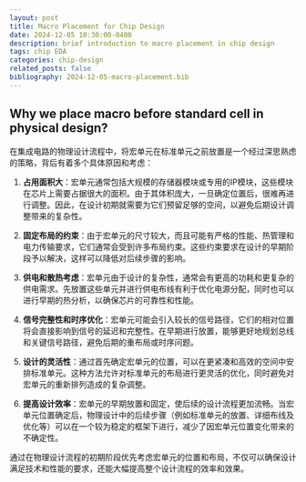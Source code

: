 ```yaml
---
layout: post
title: Macro Placement for Chip Design
date: 2024-12-05 10:30:00-0400
description: brief introduction to macro placement in chip design
tags: chip EDA
categories: chip-design
related_posts: false
bibliography: 2024-12-05-macro-placement.bib
---
```


## Why we place macro before standard cell in physical design?

在集成电路的物理设计流程中，将宏单元在标准单元之前放置是一个经过深思熟虑的策略，背后有着多个具体原因和考虑：

1. **占用面积大**：宏单元通常包括大规模的存储器模块或专用的IP模块，这些模块在芯片上需要占据很大的面积。由于其体积庞大，一旦确定位置后，很难再进行调整。因此，在设计初期就需要为它们预留足够的空间，以避免后期设计调整带来的复杂性。

2. **固定布局的约束**：由于宏单元的尺寸较大，而且可能有严格的性能、热管理和电力传输要求，它们通常会受到许多布局约束。这些约束要求在设计的早期阶段予以解决，这样可以降低对后续步骤的影响。

3. **供电和散热考虑**：宏单元由于设计的复杂性，通常会有更高的功耗和更复杂的供电需求。先放置这些单元并进行供电布线有利于优化电源分配，同时也可以进行早期的热分析，以确保芯片的可靠性和性能。

4. **信号完整性和时序优化**：宏单元可能会引入较长的信号路径，它们的相对位置将会直接影响到信号的延迟和完整性。在早期进行放置，能够更好地规划总线和关键信号路径，避免后期的重布局或时序问题。

5. **设计的灵活性**：通过首先确定宏单元的位置，可以在更紧凑和高效的空间中安排标准单元。这种方法允许对标准单元的布局进行更灵活的优化，同时避免对宏单元的重新排列造成的复杂调整。

6. **提高设计效率**：宏单元的早期放置和固定，使后续的设计流程更加流畅。当宏单元位置确定后，物理设计中的后续步骤（例如标准单元的放置、详细布线及优化等）可以在一个较为稳定的框架下进行，减少了因宏单元位置变化带来的不确定性。

通过在物理设计流程的初期阶段优先考虑宏单元的位置和布局，不仅可以确保设计满足技术和性能的要求，还能大幅提高整个设计流程的效率和效果。